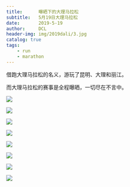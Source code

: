 ```yaml
---
title:      曝晒下的大理马拉松
subtitle:   5月19日大理马拉松
date:       2019-5-19
author:     DCL
header-img: img/2019dali/3.jpg
catalog: true
tags:
    - run
    - marathon
---
```

借跑大理马拉松的名义，游玩了昆明、大理和丽江。

而大理马拉松的赛事是全程曝晒，一切尽在不言中。

![](http://daichunlei.com/img/2019dali/1.jpg)

![](http://daichunlei.com/img/2019dali/2.jpg)

![](http://daichunlei.com/img/2019dali/3.jpg)

![](http://daichunlei.com/img/2019dali/4.jpg)

![](http://daichunlei.com/img/2019dali/5.jpg)

![](http://daichunlei.com/img/2019dali/6.jpg)

![](http://daichunlei.com/img/2019dali/7.jpg)

![](http://daichunlei.com/img/2019dali/8.jpg)


